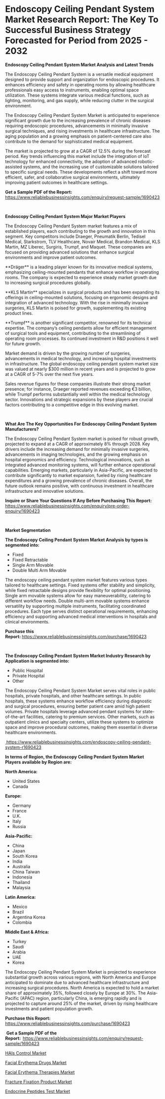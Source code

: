 <p><h1>Endoscopy Ceiling Pendant System Market Research Report: The Key To Successful Business Strategy Forecasted for Period from 2025 - 2032</h1></p><p><strong>Endoscopy Ceiling Pendant System Market Analysis and Latest Trends</strong></p>
<p><p>The Endoscopy Ceiling Pendant System is a versatile medical equipment designed to provide support and organization for endoscopic procedures. It enhances efficiency and safety in operating rooms by allowing healthcare professionals easy access to instruments, enabling optimal space utilization. These systems integrate various medical functions, such as lighting, monitoring, and gas supply, while reducing clutter in the surgical environment.</p><p>The Endoscopy Ceiling Pendant System Market is anticipated to experience significant growth due to the increasing prevalence of chronic diseases requiring endoscopic procedures, advancements in minimally invasive surgical techniques, and rising investments in healthcare infrastructure. The aging population and a growing emphasis on patient-centered care also contribute to the demand for sophisticated medical equipment. </p><p>The market is projected to grow at a CAGR of 12.5% during the forecast period. Key trends influencing this market include the integration of IoT technology for enhanced connectivity, the adoption of advanced robotic-assisted systems, and the increasing use of customizable solutions tailored to specific surgical needs. These developments reflect a shift toward more efficient, safer, and collaborative surgical environments, ultimately improving patient outcomes in healthcare settings.</p></p>
<p><strong>Get a Sample PDF of the Report:&nbsp;</strong> <a href="https://www.reliablebusinessinsights.com/enquiry/request-sample/1690423?utm_campaign=1674&utm_medium=2&utm_source=Github&utm_content=ia&utm_term=06012025&utm_id=endoscopy-ceiling-pendant-system">https://www.reliablebusinessinsights.com/enquiry/request-sample/1690423</a></p>
<p>&nbsp;</p>
<p><strong>Endoscopy Ceiling Pendant System Major Market Players</strong></p>
<p><p>The Endoscopy Ceiling Pendant System market features a mix of established players, each contributing to the growth and innovation in this segment. Key competitors include Draeger, Pneumatik Berlin, Tedisel Medical, Starkstrom, TLV Healthcare, Novair Medical, Brandon Medical, KLS Martin, MZ Liberec, Surgiris, Trumpf, and Maquet. These companies are focused on providing advanced solutions that enhance surgical environments and improve patient outcomes.</p><p>**Dräger** is a leading player known for its innovative medical systems, emphasizing ceiling-mounted pendants that enhance workflow in operating rooms. The company is expected to experience steady market growth due to increasing surgical procedures globally.</p><p>**KLS Martin** specializes in surgical products and has been expanding its offerings in ceiling-mounted solutions, focusing on ergonomic designs and integration of advanced technology. With the rise in minimally invasive surgeries, KLS Martin is poised for growth, supplementing its existing product lines.</p><p>**Trumpf** is another significant competitor, renowned for its technical expertise. The company’s ceiling pendants allow for efficient management of surgical tools and equipment, contributing to the streamlining of operating room processes. Its continued investment in R&D positions it well for future growth.</p><p>Market demand is driven by the growing number of surgeries, advancements in medical technology, and increasing hospital investments in infrastructure. The global endoscopy ceiling pendant system market size was valued at nearly $300 million in recent years and is projected to grow at a CAGR of 5-7% over the next five years.</p><p>Sales revenue figures for these companies illustrate their strong market presence; for instance, Draeger reported revenues exceeding €3 billion, while Trumpf performs substantially well within the medical technology sector. Innovations and strategic expansions by these players are crucial factors contributing to a competitive edge in this evolving market.</p></p>
<p>&nbsp;</p>
<p><strong>What Are The Key Opportunities For Endoscopy Ceiling Pendant System Manufacturers?</strong></p>
<p><p>The Endoscopy Ceiling Pendant System market is poised for robust growth, projected to expand at a CAGR of approximately 8% through 2028. Key drivers include the increasing demand for minimally invasive surgeries, advancements in imaging technologies, and the growing emphasis on hospital ergonomics and efficiency. Technological innovations, such as integrated advanced monitoring systems, will further enhance operational capabilities. Emerging markets, particularly in Asia-Pacific, are expected to contribute significantly to market expansion, fueled by rising healthcare expenditures and a growing prevalence of chronic diseases. Overall, the future outlook remains positive, with continuous investment in healthcare infrastructure and innovative solutions.</p></p>
<p><strong>Inquire or Share Your Questions If Any Before Purchasing This Report:</strong> <a href="https://www.reliablebusinessinsights.com/enquiry/pre-order-enquiry/1690423?utm_campaign=1674&utm_medium=2&utm_source=Github&utm_content=ia&utm_term=06012025&utm_id=endoscopy-ceiling-pendant-system">https://www.reliablebusinessinsights.com/enquiry/pre-order-enquiry/1690423</a></p>
<p>&nbsp;</p>
<p><strong>Market Segmentation</strong></p>
<p><strong>The Endoscopy Ceiling Pendant System Market Analysis by types is segmented into:</strong></p>
<p><ul><li>Fixed</li><li>Fixed Retractable</li><li>Single Arm Movable</li><li>Double Multi Arm Movable</li></ul></p>
<p><p>The endoscopy ceiling pendant system market features various types tailored to healthcare settings. Fixed systems offer stability and simplicity, while fixed retractable designs provide flexibility for optimal positioning. Single arm movable systems allow for easy maneuverability, catering to different workflow needs. Double multi-arm movable systems enhance versatility by supporting multiple instruments, facilitating coordinated procedures. Each type serves distinct operational requirements, enhancing efficiency and supporting advanced medical interventions in hospitals and clinical environments.</p></p>
<p><strong>Purchase this Report:&nbsp;</strong><a href="https://www.reliablebusinessinsights.com/purchase/1690423?utm_campaign=1674&utm_medium=2&utm_source=Github&utm_content=ia&utm_term=06012025&utm_id=endoscopy-ceiling-pendant-system">https://www.reliablebusinessinsights.com/purchase/1690423</a></p>
<p>&nbsp;</p>
<p><strong>The Endoscopy Ceiling Pendant System Market Industry Research by Application is segmented into:</strong></p>
<p><ul><li>Public Hospital</li><li>Private Hospital</li><li>Other</li></ul></p>
<p><p>The Endoscopy Ceiling Pendant System Market serves vital roles in public hospitals, private hospitals, and other healthcare settings. In public hospitals, these systems enhance workflow efficiency during diagnostic and surgical procedures, ensuring better patient care amid high patient volumes. Private hospitals leverage advanced pendant systems for state-of-the-art facilities, catering to premium services. Other markets, such as outpatient clinics and specialty centers, utilize these systems to optimize space and improve procedural outcomes, making them essential in diverse healthcare environments.</p></p>
<p><a href="https://www.reliablebusinessinsights.com/endoscopy-ceiling-pendant-system-r1690423?utm_campaign=1674&utm_medium=2&utm_source=Github&utm_content=ia&utm_term=06012025&utm_id=endoscopy-ceiling-pendant-system">&nbsp;https://www.reliablebusinessinsights.com/endoscopy-ceiling-pendant-system-r1690423</a></p>
<p><strong>In terms of Region, the Endoscopy Ceiling Pendant System Market Players available by Region are:</strong></p>
<p>
    <p> <strong> North America: </strong>
        <ul>
            <li>United States</li>
            <li>Canada</li>
        </ul>
        </p> 
    <p> <strong> Europe: </strong>
        <ul>
            <li>Germany</li>
            <li>France</li>
            <li>U.K.</li>
            <li>Italy</li>
            <li>Russia</li>
        </ul>
        </p> 
    <p> <strong> Asia-Pacific: </strong>
        <ul>
            <li>China</li>
            <li>Japan</li>
            <li>South Korea</li>
            <li>India</li>
            <li>Australia</li>
            <li>China Taiwan</li>
            <li>Indonesia</li>
            <li>Thailand</li>
            <li>Malaysia</li>
        </ul>
        </p> 
    <p> <strong> Latin America: </strong>
        <ul>
            <li>Mexico</li>
            <li>Brazil</li>
            <li>Argentina Korea</li>
            <li>Colombia</li>
        </ul>
        </p> 
    <p> <strong> Middle East & Africa: </strong>
        <ul>
            <li>Turkey</li>
            <li>Saudi</li>
            <li>Arabia</li>
            <li>UAE</li>
            <li>Korea</li>
        </ul>
    </p>
    </p>
<p><p>The Endoscopy Ceiling Pendant System Market is projected to experience substantial growth across various regions, with North America and Europe anticipated to dominate due to advanced healthcare infrastructure and increasing surgical procedures. North America is expected to hold a market share of approximately 35%, followed closely by Europe at 30%. The Asia-Pacific (APAC) region, particularly China, is emerging rapidly and is projected to capture around 25% of the market, driven by rising healthcare investments and patient population growth.</p></p>
<p><strong>Purchase this Report: </strong><a href="https://www.reliablebusinessinsights.com/purchase/1690423?utm_campaign=1674&utm_medium=2&utm_source=Github&utm_content=ia&utm_term=06012025&utm_id=endoscopy-ceiling-pendant-system">https://www.reliablebusinessinsights.com/purchase/1690423</a></p>
<p>&nbsp;<strong>Get a Sample PDF of the Report:&nbsp;&nbsp;</strong><a href="https://www.reliablebusinessinsights.com/enquiry/request-sample/1690423?utm_campaign=1674&utm_medium=2&utm_source=Github&utm_content=ia&utm_term=06012025&utm_id=endoscopy-ceiling-pendant-system">https://www.reliablebusinessinsights.com/enquiry/request-sample/1690423</a></p>
<p><strong></strong></p>
<p><p><a href="https://www.linkedin.com/pulse/hais-control-momentum-charting-73-cagr-path-2025-2032-intellivate-8yqpc?utm_campaign=1674&utm_medium=2&utm_source=Github&utm_content=ia&utm_term=06012025&utm_id=endoscopy-ceiling-pendant-system">HAIs Control Market</a></p><p><a href="https://www.linkedin.com/pulse/swot-analysis-facial-erythema-drugs-market-business-insights-fkxfe?utm_campaign=1674&utm_medium=2&utm_source=Github&utm_content=ia&utm_term=06012025&utm_id=endoscopy-ceiling-pendant-system">Facial Erythema Drugs Market</a></p><p><a href="https://www.linkedin.com/pulse/providing-industry-analysis-andforecasts-between-2025-2032-forthe-dclqe?utm_campaign=1674&utm_medium=2&utm_source=Github&utm_content=ia&utm_term=06012025&utm_id=endoscopy-ceiling-pendant-system">Facial Erythema Therapies Market</a></p><p><a href="https://www.linkedin.com/pulse/top-factors-boosting-fracture-fixation-product-market-growth-8n3oc?utm_campaign=1674&utm_medium=2&utm_source=Github&utm_content=ia&utm_term=06012025&utm_id=endoscopy-ceiling-pendant-system">Fracture Fixation Product Market</a></p><p><a href="https://www.linkedin.com/pulse/based-recent-market-research-endocrine-peptides-test-set-experience-sbpxe?utm_campaign=1674&utm_medium=2&utm_source=Github&utm_content=ia&utm_term=06012025&utm_id=endoscopy-ceiling-pendant-system">Endocrine Peptides Test Market</a></p></p>